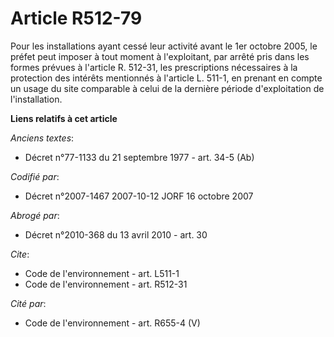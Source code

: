 # Article R512-79

Pour les installations ayant cessé leur activité avant le 1er octobre 2005, le préfet peut imposer à tout moment à
l'exploitant, par arrêté pris dans les formes prévues à l'article R. 512-31, les prescriptions nécessaires à la protection
des intérêts mentionnés à l'article L. 511-1, en prenant en compte un usage du site comparable à celui de la dernière période
d'exploitation de l'installation.

**Liens relatifs à cet article**

_Anciens textes_:

  - Décret n°77-1133 du 21 septembre 1977 - art. 34-5 (Ab)

_Codifié par_:

  - Décret n°2007-1467 2007-10-12 JORF 16 octobre 2007

_Abrogé par_:

  - Décret n°2010-368 du 13 avril 2010 - art. 30

_Cite_:

  - Code de l'environnement - art. L511-1
  - Code de l'environnement - art. R512-31

_Cité par_:

  - Code de l'environnement - art. R655-4 (V)
